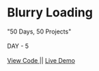 # Blurry Loading
"50 Days, 50 Projects"
<br> 
<br>
DAY - 5 
<br> 
<br> 
<a href="https://github.com/pushpakumari5117/blurryLoading"> View Code </a> 
|| 
<a href="https://pushpakumari5117.github.io/blurryLoading/"> Live Demo </a>
